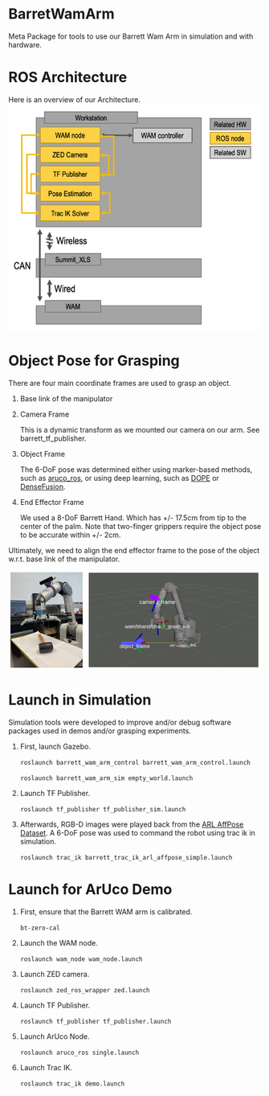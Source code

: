 # BarretWamArm
Meta Package for tools to use our Barrett Wam Arm in simulation and with hardware.

# ROS Architecture
Here is an overview of our Architecture.
![ros_overview](samples/ros_overview.png)

# Object Pose for Grasping

There are four main coordinate frames are used to grasp an object.

1. Base link of the manipulator

2. Camera Frame

    This is a dynamic transform as we mounted our camera on our arm. See barrett_tf_publisher.
     
3. Object Frame
    
    The 6-DoF pose was determined either using marker-based methods, such as [aruco_ros](https://github.com/pal-robotics/aruco_ros), or using deep learning, such as [DOPE](https://github.com/NVlabs/Deep_Object_Pose) or [DenseFusion](https://github.com/j96w/DenseFusion).
    
4. End Effector Frame

    We used a 8-DoF Barrett Hand. Which has +/- 17.5cm from tip to the center of the palm. Note that two-finger grippers require the object pose to be accurate within +/- 2cm.
    
Ultimately, we need to align the end effector frame to the pose of the object w.r.t. base link of the manipulator.

![ros_overview](samples/coordinate_transforms.png)

# Launch in Simulation

Simulation tools were developed to improve and/or debug software packages used in demos and/or grasping experiments. 

1. First, launch Gazebo.

    ```roslaunch barrett_wam_arm_control barrett_wam_arm_control.launch```
    
    ```roslaunch barrett_wam_arm_sim empty_world.launch```
    
2. Launch TF Publisher.

    ```roslaunch tf_publisher tf_publisher_sim.launch```
    
3. Afterwards, RGB-D images were played back from the [ARL AffPose Dataset](https://github.com/UW-Advanced-Robotics-Lab/arl-affpose-dataset-utils). A 6-DoF pose was used to command the robot using trac ik in simulation.

    ```roslaunch trac_ik barrett_trac_ik_arl_affpose_simple.launch```

# Launch for ArUco Demo
1. First, ensure that the Barrett WAM arm is calibrated. 

    ```bt-zero-cal```

2. Launch the WAM node.

    ```roslaunch wam_node wam_node.launch```

3. Launch ZED camera.

    ```roslaunch zed_ros_wrapper zed.launch```

4. Launch TF Publisher.

    ```roslaunch tf_publisher tf_publisher.launch```
    
5. Launch ArUco Node. 

    ```roslaunch aruco_ros single.launch```
    
6. Launch Trac IK. 

    ```roslaunch trac_ik demo.launch```
